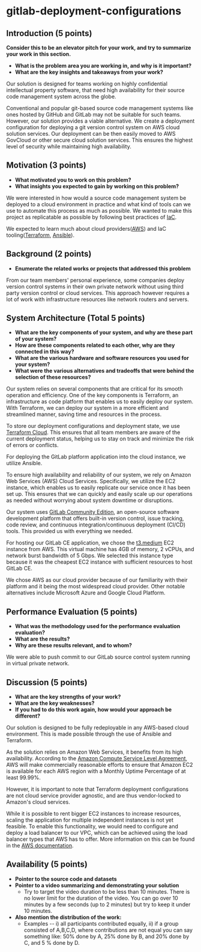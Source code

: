# gitlab-deployment-configurations


## Introduction  (5 points)
__Consider this to be an elevator pitch for your work, and try to summarize your work in this section.__
 - __What is the problem area you are working in, and why is it important?__
 - __What are the key insights and takeaways from your work?__

Our solution is designed for teams working on highly confidential intellectual property software, that need high availability for their source code management system across the globe.

Conventional and popular git-based source code management systems like ones hosted by GitHub and GitLab may not be suitable for such teams. However, our solution provides a viable alternative. We create a deployment configuration for deploying a git version control system on AWS cloud solution services. Our deployment can be then easily moved to AWS GovCloud or other secure cloud solution services. This ensures the highest level of security while maintaining high availability.

## Motivation  (3 points)
 - __What motivated you to work on this problem?__
 - __What insights you expected to gain by working on this problem?__

We were interested in how would a source code management system be deployed to a cloud environment in practice and what kind of tools can we use to automate this process as much as possible. We wanted to make this project as replicatable as possible by following best practices of [IaC](https://en.wikipedia.org/wiki/Infrastructure_as_code).

We expected to learn much about cloud providers([AWS](https://aws.amazon.com/)) and IaC tooling([Terraform](https://www.terraform.io/),  [Ansible](https://docs.ansible.com/)).


## Background (2 points)
 - __Enumerate the related works or projects that addressed this problem__

From our team members' personal experience, some companies deploy version control systems in their own private network without using third party version control or cloud services. This approach however requires a lot of work with infrastructure resources like network routers and servers.


## System Architecture (Total 5 points)

 - __What are the key components of your system, and why are these part of your system?__
 - __How are these components related to each other, why are they connected in this way?__
 - __What are the various hardware and software resources you used for your system?__
 - __What were the various alternatives and tradeoffs that were behind the selection of these resources?__

Our system relies on several components that are critical for its smooth operation and efficiency. One of the key components is Terraform, an infrastructure as code platform that enables us to easily deploy our system. With Terraform, we can deploy our system in a more efficient and streamlined manner, saving time and resources in the process.

To store our deployment configurations and deployment state, we use [Terraform Cloud](https://cloud.hashicorp.com/products/terraform). This ensures that all team members are aware of the current deployment status, helping us to stay on track and minimize the risk of errors or conflicts.

For deploying the GitLab platform application into the cloud instance, we utilize Ansible.

To ensure high availability and reliability of our system, we rely on Amazon Web Services (AWS) Cloud Services. Specifically, we utilize the EC2 instance, which enables us to easily replicate our service once it has been set up. This ensures that we can quickly and easily scale up our operations as needed without worrying about system downtime or disruptions.

Our system uses [GitLab Community Edition](https://gitlab.com/rluna-gitlab/gitlab-ce), an open-source software development platform that offers built-in version control, issue tracking, code review, and continuous integration/continuous deployment (CI/CD) tools. This provided us with everything we needed.

For hosting our GitLab CE application, we chose the [t3.medium](https://aws.amazon.com/ec2/instance-types/t3/) EC2 instance from AWS. This virtual machine has 4GB of memory, 2 vCPUs, and network burst bandwidth of 5 Gbps. We selected this instance type because it was the cheapest EC2 instance with sufficient resources to host GitLab CE.

We chose AWS as our cloud provider because of our familiarity with their platform and it being the most widespread cloud provider. Other notable alternatives include Microsoft Azure and Google Cloud Platform.

## Performance Evaluation (5 points)

 - __What was the methodology used for the performance evaluation evaluation?__
 - __What are the results?__
 - __Why are these results relevant, and to whom?__

We were able to push commit to our GitLab source control system running in virtual private network.

## Discussion (5 points)
 - __What are the key strengths of your work?__
 - __What are the key weaknesses?__
 - __If you had to do this work again, how would your approach be different?__

Our solution is designed to be fully redeployable in any AWS-based cloud environment. This is made possible through the use of Ansible and Terraform.

As the solution relies on Amazon Web Services, it benefits from its high availability. According to the [Amazon Compute Service Level Agreement](https://aws.amazon.com/compute/sla/), AWS will make commercially reasonable efforts to ensure that Amazon EC2 is available for each AWS region with a Monthly Uptime Percentage of at least 99.99%.

However, it is important to note that Terraform deployment configurations are not cloud service provider agnostic, and are thus vendor-locked to Amazon's cloud services.

While it is possible to rent bigger EC2 instances to increase resources, scaling the application for multiple independent instances is not yet feasible. To enable this functionality, we would need to configure and deploy a load balancer to our VPC, which can be achieved using the load balancer types that AWS has to offer. More information on this can be found in the [AWS documentation](https://docs.aws.amazon.com/AmazonECS/latest/developerguide/load-balancer-types.html).

## Availability (5 points)
 - __Pointer to the source code and datasets__
 - __Pointer to a video summarizing and demonstrating your solution__
   - Try to target the video duration to be less than 10 minutes. There is no lower limit for the duration of the video. You can go over 10 minutes by a few seconds (up to 2 minutes) but try to keep it under 10 minutes.
 - __Also mention the distribution of the work:__
   - Examples -- i) all participants contributed equally, ii) if a group consisted of A,B,C,D, where contributions are not equal you can say something like: 50% done by A, 25% done by B, and 20% done by C, and 5 % done by D.

